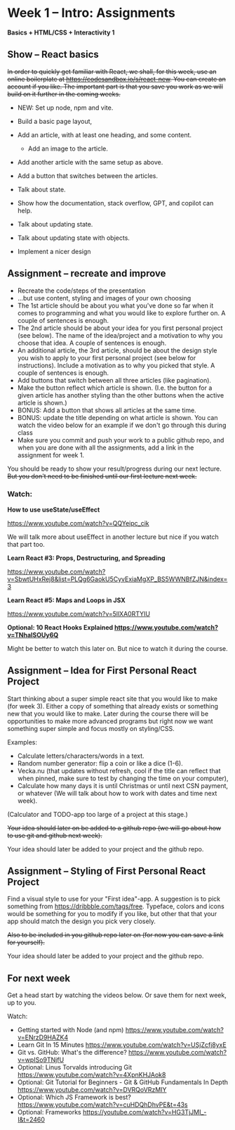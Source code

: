 # Week 1 – Intro: Assignments

**Basics + HTML/CSS + Interactivity 1**

## Show – React basics

~~In order to quickly get familiar with React, we shall, for this week, use an
online boilerplate at https://codesandbox.io/s/react-new. You can create an
account if you like. The important part is that you save you work as we will
build on it further in the coming weeks.~~

* NEW: Set up node, npm and vite.

* Build a basic page layout,
* Add an article, with at least one heading, and some content.
  * Add an image to the article.
* Add another article with the same setup as above.
* Add a button that switches between the articles.

* Talk about state.
* Show how the documentation, stack overflow, GPT, and copilot can help.
* Talk about updating state.
* Talk about updating state with objects.

* Implement a nicer design

## Assignment – recreate and improve

* Recreate the code/steps of the presentation
* ...but use content, styling and images of your own choosing
* The 1st article should be about you what you've done so far when it comes to
  programming and what you would like to explore further on. A couple of
  sentences is enough.
* The 2nd article should be about your idea for you first personal project
  (see below). The name of the idea/project and a motivation to why you choose
  that idea. A couple of sentences is enough.
* An additional article, the 3rd article, should be about the design style you
  wish to apply to your first personal project (see below for instructions).
  Include a motivation as to why you picked that style. A couple of sentences is
  enough.
* Add buttons that switch between all three articles (like pagination).
* Make the button reflect which article is shown. (I.e. the button for a given
  article has another styling than the other buttons when the active article is
  shown.)
* BONUS: Add a button that shows all articles at the same time.
* BONUS: update the title depending on what article is shown. You can watch the
  video below for an example if we don't go through this during class
* Make sure you commit and push your work to a public github repo, and when you
  are done with all the assignments, add a link in the assignment for week 1.

You should be ready to show your result/progress during our next lecture. ~~But you
don't need to be finished until our first lecture next week.~~

### Watch:

**How to use useState/useEffect**

https://www.youtube.com/watch?v=QQYeipc_cik

We will talk more about useEffect in another lecture but nice if you watch that part
too.

**Learn React #3: Props, Destructuring, and Spreading**

https://www.youtube.com/watch?v=SbwtUHxRej8&list=PLQg6GaokU5CyvExiaMgXP_BS5WWNBfZJN&index=3

**Learn React #5: Maps and Loops in JSX**

https://www.youtube.com/watch?v=5llXA0RTYIU

**Optional: 10 React Hooks Explained https://www.youtube.com/watch?v=TNhaISOUy6Q**

Might be better to watch this later on. But nice to watch it during the course.

## Assignment – Idea for First Personal React Project

Start thinking about a super simple react site that you would like to make
(for week 3). Either a copy of something that already exists or something new
that you would like to make. Later during the course there will be
opportunities to make more advanced programs but right now we want something
super simple and focus mostly on styling/CSS.

Examples:
* Calculate letters/characters/words in a text.
* Random number generator: flip a coin or like a dice (1-6).
* Vecka.nu (that updates without refresh, cool if the title can reflect that
  when pinned, make sure to test by changing the time on your computer),
* Calculate how many days it is until Christmas or until next CSN payment, or
  whatever (We will talk about how to work with dates and time next week).

(Calculator and TODO-app too large of a project at this stage.)

~~Your idea should later on be added to a github repo (we will go about how to use
git and github next week).~~

Your idea should later be added to your project and the github repo.

## Assignment – Styling of First Personal React Project

Find a visual style to use for your "First idea"-app. A suggestion is to pick
something from https://dribbble.com/tags/free. Typeface, colors and icons would
be something for you to modify if you like, but other that that your app should
match the design you pick very closely.

~~Also to be included in you github repo later on (for now you can save a
link for yourself).~~

Your idea should later be added to your project and the github repo.

## For next week

Get a head start by watching the videos below. Or save them for next week, up to
you.

Watch:
* Getting started with Node (and npm) https://www.youtube.com/watch?v=ENrzD9HAZK4
* Learn Git In 15 Minutes https://www.youtube.com/watch?v=USjZcfj8yxE
* Git vs. GitHub: What's the difference? https://www.youtube.com/watch?v=wpISo9TNjfU
* Optional: Linus Torvalds introducing Git https://www.youtube.com/watch?v=4XpnKHJAok8
* Optional: Git Tutorial for Beginners - Git & GitHub Fundamentals In Depth  https://www.youtube.com/watch?v=DVRQoVRzMIY
* Optional: Which JS Framework is best? https://www.youtube.com/watch?v=cuHDQhDhvPE&t=43s
* Optional: Frameworks https://youtube.com/watch?v=HG3TjJMI_-I&t=2460
